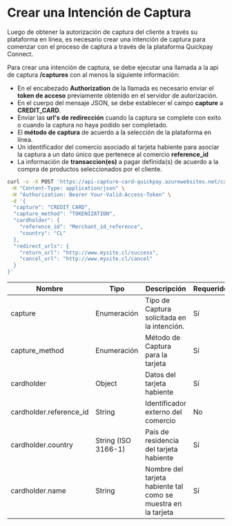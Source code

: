 # Crear una Intención de Captura
Luego de obtener la autorización de captura del cliente a través su plataforma en línea, es necesario crear una intención de captura para comenzar con el proceso de captura a través de la plataforma Quickpay Connect. 

Para crear una intención de captura, se debe ejecutar una llamada a la api de captura **/captures** con al menos la siguiente información: 

- En el encabezado **Authorization** de la llamada es necesario enviar el **token de acceso** previamente obtenido en el servidor de autorización.
- En el cuerpo del mensaje JSON, se debe establecer el campo **capture** a **CREDIT_CARD**.
- Enviar las **url's de redirección** cuando la captura se complete con exito o cuando la captura no haya podido ser completado.
- El **método de captura** de acuerdo a la selección de la plataforma en línea.
- Un identificador del comercio asociado al tarjeta habiente para asociar la captura a un dato único que pertenece al comercio **reference_id**
- La información de **transaccion(es)** a pagar definida(s) de acuerdo a la compra de productos seleccionados por el cliente.

````bash
curl -v -X POST 'https://api-capture-card-quickpay.azurewebsites.net/captures' \
 -H "Content-Type: application/json" \
 -H "Authorization: Bearer Your-Valid-Access-Token" \
 -d '{
  "capture": "CREDIT_CARD",
  "capture_method": "TOKENIZATION",
  "cardholder": {
    "reference_id": "Merchant_id_reference",
    "country": "CL"
  },
  "redirect_urls": {
    "return_url": "http://www.mysite.cl/success",
    "cancel_url": "http://www.mysite.cl/cancel"
  }
}'
````

| Nombre        | Tipo            | Descripción  | Requerido |
| ------------- | --------------- | ------------ | --------- |
| capture       | Enumeración     | Tipo de Captura solicitada en la intención.             | Sí |
| capture_method| Enumeración        | Método de Captura para la tarjeta   | Sí |
| cardholder | Object        | Datos del tarjeta habiente | Sí |
| cardholder.reference_id | String        | Identificador externo del comercio | No |
| cardholder.country | String (ISO 3166-1)        | País de residencia del tarjeta habiente | Sí |
| cardholder.name | String      | Nombre del tarjeta habiente tal como se muestra en la tarjeta | Sí |
